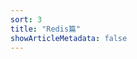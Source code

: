 ```yaml
---
sort: 3
title: "Redis篇"
showArticleMetadata: false
---
```


<ClientOnly><Redirect route="/interview-1"/></ClientOnly>